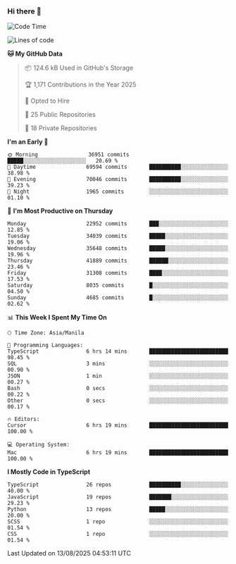 ### Hi there 👋

<!--START_SECTION:waka-->
![Code Time](http://img.shields.io/badge/Code%20Time-1%2C992%20hrs%2015%20mins-blue)

![Lines of code](https://img.shields.io/badge/From%20Hello%20World%20I%27ve%20Written-68.1%20million%20lines%20of%20code-blue)

**🐱 My GitHub Data** 

> 📦 124.6 kB Used in GitHub's Storage 
 > 
> 🏆 1,171 Contributions in the Year 2025
 > 
> 💼 Opted to Hire
 > 
> 📜 25 Public Repositories 
 > 
> 🔑 18 Private Repositories 
 > 
**I'm an Early 🐤** 

```text
🌞 Morning                36951 commits       █████░░░░░░░░░░░░░░░░░░░░   20.69 % 
🌆 Daytime                69594 commits       ██████████░░░░░░░░░░░░░░░   38.98 % 
🌃 Evening                70046 commits       ██████████░░░░░░░░░░░░░░░   39.23 % 
🌙 Night                  1965 commits        ░░░░░░░░░░░░░░░░░░░░░░░░░   01.10 % 
```
📅 **I'm Most Productive on Thursday** 

```text
Monday                   22952 commits       ███░░░░░░░░░░░░░░░░░░░░░░   12.85 % 
Tuesday                  34039 commits       █████░░░░░░░░░░░░░░░░░░░░   19.06 % 
Wednesday                35648 commits       █████░░░░░░░░░░░░░░░░░░░░   19.96 % 
Thursday                 41889 commits       ██████░░░░░░░░░░░░░░░░░░░   23.46 % 
Friday                   31308 commits       ████░░░░░░░░░░░░░░░░░░░░░   17.53 % 
Saturday                 8035 commits        █░░░░░░░░░░░░░░░░░░░░░░░░   04.50 % 
Sunday                   4685 commits        █░░░░░░░░░░░░░░░░░░░░░░░░   02.62 % 
```


📊 **This Week I Spent My Time On** 

```text
🕑︎ Time Zone: Asia/Manila

💬 Programming Languages: 
TypeScript               6 hrs 14 mins       █████████████████████████   98.45 % 
SQL                      3 mins              ░░░░░░░░░░░░░░░░░░░░░░░░░   00.90 % 
JSON                     1 min               ░░░░░░░░░░░░░░░░░░░░░░░░░   00.27 % 
Bash                     0 secs              ░░░░░░░░░░░░░░░░░░░░░░░░░   00.22 % 
Other                    0 secs              ░░░░░░░░░░░░░░░░░░░░░░░░░   00.17 % 

🔥 Editors: 
Cursor                   6 hrs 19 mins       █████████████████████████   100.00 % 

💻 Operating System: 
Mac                      6 hrs 19 mins       █████████████████████████   100.00 % 
```

**I Mostly Code in TypeScript** 

```text
TypeScript               26 repos            ██████████░░░░░░░░░░░░░░░   40.00 % 
JavaScript               19 repos            ███████░░░░░░░░░░░░░░░░░░   29.23 % 
Python                   13 repos            █████░░░░░░░░░░░░░░░░░░░░   20.00 % 
SCSS                     1 repo              ░░░░░░░░░░░░░░░░░░░░░░░░░   01.54 % 
CSS                      1 repo              ░░░░░░░░░░░░░░░░░░░░░░░░░   01.54 % 
```




 Last Updated on 13/08/2025 04:53:11 UTC
<!--END_SECTION:waka-->
